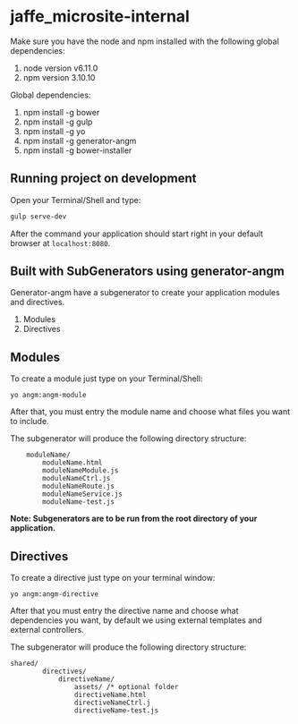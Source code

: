 # jaffe_microsite-internal 
 
 Make sure you have the node and npm installed with the following global dependencies: 
 
1. node version v6.11.0
2. npm version 3.10.10

Global dependencies: 
1. npm install -g bower
2. npm install -g gulp
3. npm install -g yo
4. npm install -g generator-angm
5. npm install -g bower-installer
 
 
 ## Running project on development
 Open your Terminal/Shell and type:
 
 ```bash
 gulp serve-dev
 ```
 
 After the command your application should start right in your default browser at `localhost:8080`.
 

## Built with SubGenerators using generator-angm
Generator-angm have a subgenerator to create your application modules and directives.

1. Modules
2. Directives


## Modules
To create a module just type on your Terminal/Shell:

```
yo angm:angm-module
```

After that, you must entry the module name and choose what files you want to include.

The subgenerator will produce the following directory structure:

```
	moduleName/
		moduleName.html
		moduleNameModule.js
		moduleNameCtrl.js
		moduleNameRoute.js
		moduleNameService.js
		moduleName-test.js
```

**Note: Subgenerators are to be run from the root directory of your application.**

## Directives
To create a directive just type on your terminal window:

```
yo angm:angm-directive
```

After that you must entry the directive name and choose what dependencies you want, by default we using external templates and external controllers.

The subgenerator will produce the following directory structure:

```
shared/
		directives/
			directiveName/
				assets/ /* optional folder
				directiveName.html
				directiveNameCtrl.j
				directiveName-test.js
```


